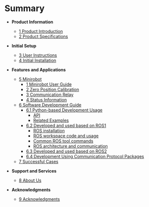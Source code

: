 # Summary

- **Product Information**

  - [1 Product Introduction]()
  - [2 Product Specifications]()

- **Initial Setup**

  - [3 User Instructions]()
  - [4 Initial Installation]()

- **Features and Applications**

  - [5 Minirobot]()
    - [1 Minirobot User Guide]()
    - [2 Zero Position Calibration]()
    - [3 Communication Relay]()
    - [4 Status Information]()
  - [6 Software Development Guide]()
    - [6.1 Python-based Development Usage]()
      - [API]()
      - [Related Examples]()
    - [6.2 Developed and used based on ROS1](4-FunctionsAndApplications/6-SDKDevelopment/5.2-DevelopmentAndUseBasedOnROS1/1_download.md)
      - [ROS installation](4-FunctionsAndApplications/6-SDKDevelopment/5.2-DevelopmentAndUseBasedOnROS1/1_download.md)
      - [ROS workspace code and usage](4-FunctionsAndApplications/6-SDKDevelopment/5.2-DevelopmentAndUseBasedOnROS1/2_workcode.md)
      - [Common ROS tool commands](4-FunctionsAndApplications/6-SDKDevelopment/5.2-DevelopmentAndUseBasedOnROS1/3_ROScode.md)
      - [ROS architecture and communication](4-FunctionsAndApplications/6-SDKDevelopment/5.2-DevelopmentAndUseBasedOnROS1/4_communication.md)
    - [6.3 Developed and used based on ROS2]()
    - [6.4 Development Using Communication Protocol Packages]()
  - [7 Successful Cases]()
    <!-- - [8. Supporting Resources]() -->
      <!-- - [8.1 Product Documentation]() -->
      <!-- - [8.2 Product Drawings]() -->
      <!-- - [8.3 Software Documentation and Source Code]() -->
      <!-- - [8.4 System Documentation]() -->
      <!-- - [8.5 Promotional Materials]() -->

- **Support and Services**

  - [8 About Us]()

- **Acknowledgments**

  - [9 Acknowledgments]()